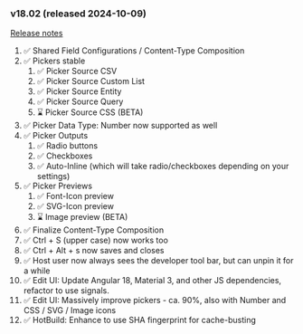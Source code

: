 
### v18.02 (released 2024-10-09)

[Release notes](https://github.com/2sic/2sxc/releases/tag/v18.02.00)

1. ✅ Shared Field Configurations / Content-Type Composition
1. ✅ Pickers stable
    1. ✅ Picker Source CSV
    1. ✅ Picker Source Custom List
    1. ✅ Picker Source Entity
    1. ✅ Picker Source Query
    1. ⌛ Picker Source CSS (BETA)
1. ✅ Picker Data Type: Number now supported as well
1. ✅ Picker Outputs
    1. ✅ Radio buttons
    1. ✅ Checkboxes
    1. ✅ Auto-Inline (which will take radio/checkboxes depending on your settings)
1. ✅ Picker Previews
    1. ✅ Font-Icon preview
    1. ✅ SVG-Icon preview
    1. ⌛ Image preview (BETA)
1. ✅ Finalize Content-Type Composition
1. ✅ Ctrl + S (upper case) now works too
1. ✅ Ctrl + Alt + s now saves and closes
1. ✅ Host user now always sees the developer tool bar, but can unpin it for a while
1. ✅ Edit UI: Update Angular 18, Material 3, and other JS dependencies, refactor to use signals.
1. ✅ Edit UI: Massively improve pickers - ca. 90%, also with Number and CSS / SVG / Image icons
1. ✅ HotBuild: Enhance to use SHA fingerprint for cache-busting
